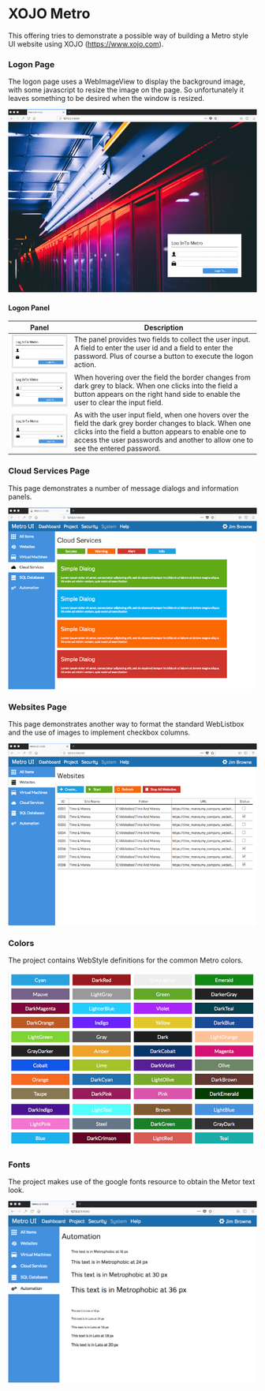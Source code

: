 # XOJO Metro

This offering tries to demonstrate a possible way of building a Metro style UI website using XOJO (https://www.xojo.com).

### Logon Page

The logon page uses a WebImageView to display the background image, with some javascript to resize the image on the page.  So unfortunately it leaves something to be desired when the window is resized.

![Logon Page](docs/LogonPage.png)

#### Logon Panel

Panel | Description
------------ | -------------
![Logon Panel](docs/Logon-No-Focus.png) | The panel provides two fields to collect the user input.  A field to enter the user id and a field to enter the password.  Plus of course a button to execute the logon action.
![Logon Panel](docs/Logon-User-Field.png) | When hovering over the field the border changes from dark grey to black. When one clicks into the field a button appears on the right hand side to enable the user to clear the input field.
![Logon Panel](docs/Logon-Password-Field.png) | As with the user input field, when one hovers over the field the dark grey border changes to black.  When one clicks into the field a button appears to enable one to access the user passwords and another to allow one to see the entered password.

### Cloud Services Page

This page demonstrates a number of message dialogs and information panels.

![Websites Page](docs/CloudServicesPage.png)

### Websites Page

This page demonstrates another way to format the standard WebListbox and the use of images to implement checkbox columns.

![Websites Page](docs/WebsitesPage.png)

### Colors

The project contains WebStyle definitions for the common Metro colors.

![Colors](docs/MetoColors.png)

### Fonts

The project makes use of the google fonts resource to obtain the Metor text look.

![Fonts](docs/Fonts.png)
